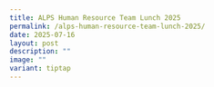 ```yaml
---
title: ALPS Human Resource Team Lunch 2025
permalink: /alps-human-resource-team-lunch-2025/
date: 2025-07-16
layout: post
description: ""
image: ""
variant: tiptap
---
```

